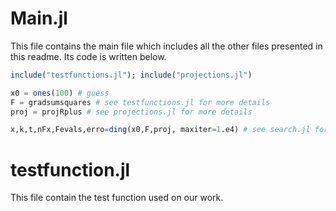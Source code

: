 # Main.jl
This file contains the main file which includes all the other files presented in this readme. Its code is written below.

```julia
include("testfunctions.jl"); include("projections.jl")

x0 = ones(100) # guess
F = gradsumsquares # see testfunctions.jl for more details
proj = projRplus # see projections.jl for more details

x,k,t,nFx,Fevals,erro=ding(x0,F,proj, maxiter=1.e4) # see search.jl for more details
```
# testfunction.jl
This file contain the test function used on our work.
